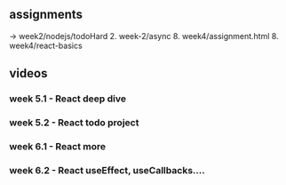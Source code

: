 ## assignments
-> week2/nodejs/todoHard
2. week-2/async
8. week4/assignment.html
8. week4/react-basics

## videos

### week 5.1 - React deep dive
### week 5.2 - React todo project
### week 6.1 - React more
### week 6.2 - React useEffect, useCallbacks....




